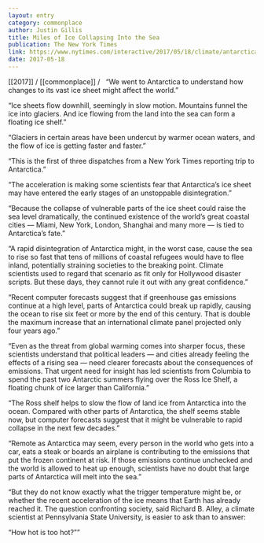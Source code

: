 ```yaml
---
layout: entry
category: commonplace
author: Justin Gillis
title: Miles of Ice Collapsing Into the Sea
publication: The New York Times
link: https://www.nytimes.com/interactive/2017/05/18/climate/antarctica-ice-melt-climate-change.html
date: 2017-05-18
---
```


[[2017]] / [[commonplace]] / 
 
“We went to Antarctica to understand how changes to its vast ice sheet might affect the world.”

“Ice sheets flow downhill, seemingly in slow motion. Mountains funnel the ice into glaciers. And ice flowing from the land into the sea can form a floating ice shelf.”

“Glaciers in certain areas have been undercut by warmer ocean waters, and the flow of ice is getting faster and faster.”

“This is the first of three dispatches from a New York Times reporting trip to Antarctica.”

“The acceleration is making some scientists fear that Antarctica’s ice sheet may have entered the early stages of an unstoppable disintegration.”

“Because the collapse of vulnerable parts of the ice sheet could raise the sea level dramatically, the continued existence of the world’s great coastal cities — Miami, New York, London, Shanghai and many more — is tied to Antarctica’s fate.”

“A rapid disintegration of Antarctica might, in the worst case, cause the sea to rise so fast that tens of millions of coastal refugees would have to flee inland, potentially straining societies to the breaking point. Climate scientists used to regard that scenario as fit only for Hollywood disaster scripts. But these days, they cannot rule it out with any great confidence.”

“Recent computer forecasts suggest that if greenhouse gas emissions continue at a high level, parts of Antarctica could break up rapidly, causing the ocean to rise six feet or more by the end of this century. That is double the maximum increase that an international climate panel projected only four years ago.”

“Even as the threat from global warming comes into sharper focus, these scientists understand that political leaders — and cities already feeling the effects of a rising sea — need clearer forecasts about the consequences of emissions. That urgent need for insight has led scientists from Columbia to spend the past two Antarctic summers flying over the Ross Ice Shelf, a floating chunk of ice larger than California.”

“The Ross shelf helps to slow the flow of land ice from Antarctica into the ocean. Compared with other parts of Antarctica, the shelf seems stable now, but computer forecasts suggest that it might be vulnerable to rapid collapse in the next few decades.”

“Remote as Antarctica may seem, every person in the world who gets into a car, eats a steak or boards an airplane is contributing to the emissions that put the frozen continent at risk. If those emissions continue unchecked and the world is allowed to heat up enough, scientists have no doubt that large parts of Antarctica will melt into the sea.”

“But they do not know exactly what the trigger temperature might be, or whether the recent acceleration of the ice means that Earth has already reached it. The question confronting society, said Richard B. Alley, a climate scientist at Pennsylvania State University, is easier to ask than to answer:

“How hot is too hot?””

